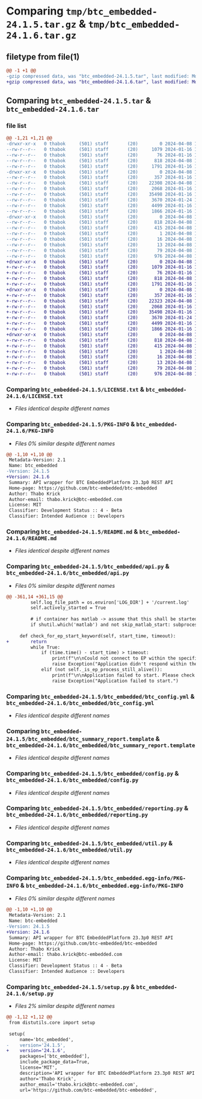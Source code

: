 # Comparing `tmp/btc_embedded-24.1.5.tar.gz` & `tmp/btc_embedded-24.1.6.tar.gz`

## filetype from file(1)

```diff
@@ -1 +1 @@
-gzip compressed data, was "btc_embedded-24.1.5.tar", last modified: Mon Apr  8 13:49:02 2024, max compression
+gzip compressed data, was "btc_embedded-24.1.6.tar", last modified: Mon Apr  8 13:55:12 2024, max compression
```

## Comparing `btc_embedded-24.1.5.tar` & `btc_embedded-24.1.6.tar`

### file list

```diff
@@ -1,21 +1,21 @@
-drwxr-xr-x   0 thabok     (501) staff       (20)        0 2024-04-08 13:49:02.947741 btc_embedded-24.1.5/
--rw-r--r--   0 thabok     (501) staff       (20)     1079 2024-01-16 13:29:56.000000 btc_embedded-24.1.5/LICENSE.txt
--rw-r--r--   0 thabok     (501) staff       (20)       76 2024-01-16 13:29:56.000000 btc_embedded-24.1.5/MANIFEST.in
--rw-r--r--   0 thabok     (501) staff       (20)      818 2024-04-08 13:49:02.947854 btc_embedded-24.1.5/PKG-INFO
--rw-r--r--   0 thabok     (501) staff       (20)     1791 2024-01-16 13:29:56.000000 btc_embedded-24.1.5/README.md
-drwxr-xr-x   0 thabok     (501) staff       (20)        0 2024-04-08 13:49:02.946785 btc_embedded-24.1.5/btc_embedded/
--rw-r--r--   0 thabok     (501) staff       (20)      357 2024-01-16 13:29:56.000000 btc_embedded-24.1.5/btc_embedded/__init__.py
--rw-r--r--   0 thabok     (501) staff       (20)    22308 2024-04-08 13:48:36.000000 btc_embedded-24.1.5/btc_embedded/api.py
--rw-r--r--   0 thabok     (501) staff       (20)     2068 2024-01-16 13:29:56.000000 btc_embedded-24.1.5/btc_embedded/btc_config.yml
--rw-r--r--   0 thabok     (501) staff       (20)    35498 2024-01-16 13:29:56.000000 btc_embedded-24.1.5/btc_embedded/btc_summary_report.template
--rw-r--r--   0 thabok     (501) staff       (20)     3670 2024-01-24 10:47:06.000000 btc_embedded-24.1.5/btc_embedded/config.py
--rw-r--r--   0 thabok     (501) staff       (20)     4499 2024-01-16 13:29:56.000000 btc_embedded-24.1.5/btc_embedded/reporting.py
--rw-r--r--   0 thabok     (501) staff       (20)     1866 2024-01-16 13:29:56.000000 btc_embedded-24.1.5/btc_embedded/util.py
-drwxr-xr-x   0 thabok     (501) staff       (20)        0 2024-04-08 13:49:02.947607 btc_embedded-24.1.5/btc_embedded.egg-info/
--rw-r--r--   0 thabok     (501) staff       (20)      818 2024-04-08 13:49:02.000000 btc_embedded-24.1.5/btc_embedded.egg-info/PKG-INFO
--rw-r--r--   0 thabok     (501) staff       (20)      415 2024-04-08 13:49:02.000000 btc_embedded-24.1.5/btc_embedded.egg-info/SOURCES.txt
--rw-r--r--   0 thabok     (501) staff       (20)        1 2024-04-08 13:49:02.000000 btc_embedded-24.1.5/btc_embedded.egg-info/dependency_links.txt
--rw-r--r--   0 thabok     (501) staff       (20)       16 2024-04-08 13:49:02.000000 btc_embedded-24.1.5/btc_embedded.egg-info/requires.txt
--rw-r--r--   0 thabok     (501) staff       (20)       13 2024-04-08 13:49:02.000000 btc_embedded-24.1.5/btc_embedded.egg-info/top_level.txt
--rw-r--r--   0 thabok     (501) staff       (20)       79 2024-04-08 13:49:02.948106 btc_embedded-24.1.5/setup.cfg
--rw-r--r--   0 thabok     (501) staff       (20)      976 2024-04-08 13:48:26.000000 btc_embedded-24.1.5/setup.py
+drwxr-xr-x   0 thabok     (501) staff       (20)        0 2024-04-08 13:55:12.504053 btc_embedded-24.1.6/
+-rw-r--r--   0 thabok     (501) staff       (20)     1079 2024-01-16 13:29:56.000000 btc_embedded-24.1.6/LICENSE.txt
+-rw-r--r--   0 thabok     (501) staff       (20)       76 2024-01-16 13:29:56.000000 btc_embedded-24.1.6/MANIFEST.in
+-rw-r--r--   0 thabok     (501) staff       (20)      818 2024-04-08 13:55:12.504139 btc_embedded-24.1.6/PKG-INFO
+-rw-r--r--   0 thabok     (501) staff       (20)     1791 2024-01-16 13:29:56.000000 btc_embedded-24.1.6/README.md
+drwxr-xr-x   0 thabok     (501) staff       (20)        0 2024-04-08 13:55:12.503228 btc_embedded-24.1.6/btc_embedded/
+-rw-r--r--   0 thabok     (501) staff       (20)      357 2024-01-16 13:29:56.000000 btc_embedded-24.1.6/btc_embedded/__init__.py
+-rw-r--r--   0 thabok     (501) staff       (20)    22323 2024-04-08 13:55:04.000000 btc_embedded-24.1.6/btc_embedded/api.py
+-rw-r--r--   0 thabok     (501) staff       (20)     2068 2024-01-16 13:29:56.000000 btc_embedded-24.1.6/btc_embedded/btc_config.yml
+-rw-r--r--   0 thabok     (501) staff       (20)    35498 2024-01-16 13:29:56.000000 btc_embedded-24.1.6/btc_embedded/btc_summary_report.template
+-rw-r--r--   0 thabok     (501) staff       (20)     3670 2024-01-24 10:47:06.000000 btc_embedded-24.1.6/btc_embedded/config.py
+-rw-r--r--   0 thabok     (501) staff       (20)     4499 2024-01-16 13:29:56.000000 btc_embedded-24.1.6/btc_embedded/reporting.py
+-rw-r--r--   0 thabok     (501) staff       (20)     1866 2024-01-16 13:29:56.000000 btc_embedded-24.1.6/btc_embedded/util.py
+drwxr-xr-x   0 thabok     (501) staff       (20)        0 2024-04-08 13:55:12.503928 btc_embedded-24.1.6/btc_embedded.egg-info/
+-rw-r--r--   0 thabok     (501) staff       (20)      818 2024-04-08 13:55:12.000000 btc_embedded-24.1.6/btc_embedded.egg-info/PKG-INFO
+-rw-r--r--   0 thabok     (501) staff       (20)      415 2024-04-08 13:55:12.000000 btc_embedded-24.1.6/btc_embedded.egg-info/SOURCES.txt
+-rw-r--r--   0 thabok     (501) staff       (20)        1 2024-04-08 13:55:12.000000 btc_embedded-24.1.6/btc_embedded.egg-info/dependency_links.txt
+-rw-r--r--   0 thabok     (501) staff       (20)       16 2024-04-08 13:55:12.000000 btc_embedded-24.1.6/btc_embedded.egg-info/requires.txt
+-rw-r--r--   0 thabok     (501) staff       (20)       13 2024-04-08 13:55:12.000000 btc_embedded-24.1.6/btc_embedded.egg-info/top_level.txt
+-rw-r--r--   0 thabok     (501) staff       (20)       79 2024-04-08 13:55:12.504368 btc_embedded-24.1.6/setup.cfg
+-rw-r--r--   0 thabok     (501) staff       (20)      976 2024-04-08 13:55:09.000000 btc_embedded-24.1.6/setup.py
```

### Comparing `btc_embedded-24.1.5/LICENSE.txt` & `btc_embedded-24.1.6/LICENSE.txt`

 * *Files identical despite different names*

### Comparing `btc_embedded-24.1.5/PKG-INFO` & `btc_embedded-24.1.6/PKG-INFO`

 * *Files 0% similar despite different names*

```diff
@@ -1,10 +1,10 @@
 Metadata-Version: 2.1
 Name: btc_embedded
-Version: 24.1.5
+Version: 24.1.6
 Summary: API wrapper for BTC EmbeddedPlatform 23.3p0 REST API
 Home-page: https://github.com/btc-embedded/btc-embedded
 Author: Thabo Krick
 Author-email: thabo.krick@btc-embedded.com
 License: MIT
 Classifier: Development Status :: 4 - Beta
 Classifier: Intended Audience :: Developers
```

### Comparing `btc_embedded-24.1.5/README.md` & `btc_embedded-24.1.6/README.md`

 * *Files identical despite different names*

### Comparing `btc_embedded-24.1.5/btc_embedded/api.py` & `btc_embedded-24.1.6/btc_embedded/api.py`

 * *Files 0% similar despite different names*

```diff
@@ -361,14 +361,15 @@
         self.log_file_path = os.environ['LOG_DIR'] + '/current.log'
         self.actively_started = True
         
         # if container has matlab -> assume that this shall be started as well
         if shutil.which('matlab') and not skip_matlab_start: subprocess.Popen('matlab')
 
     def check_for_ep_start_keyword(self, start_time, timeout):
+        return
         while True:
             if (time.time() - start_time) > timeout:
                 print(f"\n\nCould not connect to EP within the specified timeout of {timeout} seconds. \n\n")
                 raise Exception("Application didn't respond within the defined timeout.")
             elif (not self._is_ep_process_still_alive()):
                 print(f"\n\nApplication failed to start. Please check the log file for further information:\n{self.log_file_path}\n\n")
                 raise Exception("Application failed to start.")
```

### Comparing `btc_embedded-24.1.5/btc_embedded/btc_config.yml` & `btc_embedded-24.1.6/btc_embedded/btc_config.yml`

 * *Files identical despite different names*

### Comparing `btc_embedded-24.1.5/btc_embedded/btc_summary_report.template` & `btc_embedded-24.1.6/btc_embedded/btc_summary_report.template`

 * *Files identical despite different names*

### Comparing `btc_embedded-24.1.5/btc_embedded/config.py` & `btc_embedded-24.1.6/btc_embedded/config.py`

 * *Files identical despite different names*

### Comparing `btc_embedded-24.1.5/btc_embedded/reporting.py` & `btc_embedded-24.1.6/btc_embedded/reporting.py`

 * *Files identical despite different names*

### Comparing `btc_embedded-24.1.5/btc_embedded/util.py` & `btc_embedded-24.1.6/btc_embedded/util.py`

 * *Files identical despite different names*

### Comparing `btc_embedded-24.1.5/btc_embedded.egg-info/PKG-INFO` & `btc_embedded-24.1.6/btc_embedded.egg-info/PKG-INFO`

 * *Files 0% similar despite different names*

```diff
@@ -1,10 +1,10 @@
 Metadata-Version: 2.1
 Name: btc-embedded
-Version: 24.1.5
+Version: 24.1.6
 Summary: API wrapper for BTC EmbeddedPlatform 23.3p0 REST API
 Home-page: https://github.com/btc-embedded/btc-embedded
 Author: Thabo Krick
 Author-email: thabo.krick@btc-embedded.com
 License: MIT
 Classifier: Development Status :: 4 - Beta
 Classifier: Intended Audience :: Developers
```

### Comparing `btc_embedded-24.1.5/setup.py` & `btc_embedded-24.1.6/setup.py`

 * *Files 2% similar despite different names*

```diff
@@ -1,12 +1,12 @@
 from distutils.core import setup
 
 setup(
     name='btc_embedded',
-    version='24.1.5',
+    version='24.1.6',
     packages=['btc_embedded'],
     include_package_data=True,
     license='MIT',
     description='API wrapper for BTC EmbeddedPlatform 23.3p0 REST API',
     author='Thabo Krick',
     author_email='thabo.krick@btc-embedded.com',
     url='https://github.com/btc-embedded/btc-embedded',
```

